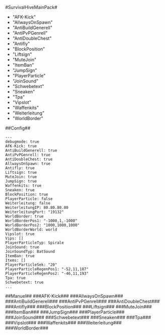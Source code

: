 #SurvivalHiveMainPack#

- "AFK-Kick"
- "AllwaysOnSpawn"
- "AntiBuildGenerell"
- "AntiPvPGenrell"
- "AntiDoubleChest"
- "Antifly"
- "BlockPosition"
- "Liftsign"
- "MuteJoin"
- "ItemBan"
- "JumpSign"
- "PlayerParticle"
- "JoinSound"
- "Schwebetext"
- "Sneaken"
- "Tpa"
- "Vipslot"
- "Waffenkits"
- "Weiterleitung"
- "WorldBorder"

##Config##
```
---
debugmode: true
AFK-Kick: true
AntiBuildGenerell: true
AntiPvPGenrell: true
AntiDoubleChest: true
AllwaysOnSpawn: true
Antifly: true
Liftsign: true
MuteJoin: true
JumpSign: true
Waffenkits: true
Sneaken: true
BlockPosition: true
PlayerParticle: false
Weiterleitung: false
WeiterleitungIP: 80.80.80.80
WeiterleitungPort: "19132"
WorldBorder: true
WorldBorderPos1: "-1000,1,-1000"
WorldBorderPos2: "1000,1000,1000"
WorldBorderWorld: world
Vipslot: true
Vips: []
PlayerParticleTyp: Spirale
JoinSound: true
JoinSoundTyp: BatSound
ItemBan: true
Items: []
PlayerParticleSek: "20"
PlayerParticleRegenPos1: "-52,11,187"
PlayerParticleRegenPos2: "-46,11,193"
Tpa: true
Schwebetext: true
...

```

##Manuel##
###AFK-Kick###
###AllwaysOnSpawn###
###AntiBuildGenerell###
###AntiPvPGenrell###
###AntiDoubleChest###
###Antifly###
###BlockPosition###
###Liftsign###
###MuteJoin###
###ItemBan###
###JumpSign###
###PlayerParticle###
###JoinSound###
###Schwebetext###
###Sneaken###
###Tpa###
###Vipslot###
###Waffenkits###
###Weiterleitung###
###WorldBorder###
